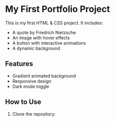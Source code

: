 # My First Portfolio Project

This is my first HTML & CSS project. It includes:

- A quote by Friedrich Nietzsche
- An image with hover effects
- A button with interactive animations
- A dynamic background

## Features
- Gradient animated background
- Responsive design
- Dark mode toggle

## How to Use
1. Clone the repository:
